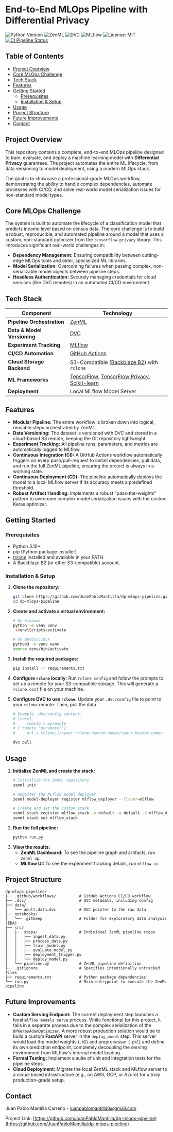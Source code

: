 # End-to-End MLOps Pipeline with Differential Privacy

![Python Version](https://img.shields.io/badge/Python-3.10-blue.svg)
![ZenML](https://img.shields.io/badge/ZenML-0.56.0-purple)
![DVC](https://img.shields.io/badge/DVC-3.63.0-teal)
![MLflow](https://img.shields.io/badge/MLflow-2.11+-orange)
![License: MIT](https://img.shields.io/badge/License-MIT-yellow.svg)
[![CI Pipeline Status](https://github.com/JuanPabloMantilla/dp-mlops-pipeline/actions/workflows/main.yml/badge.svg)](https://github.com/JuanPabloMantilla/dp-mlops-pipeline/actions)

## Table of Contents
- [Project Overview](#-project-overview)
- [Core MLOps Challenge](#-core-mlops-challenge)
- [Tech Stack](#-tech-stack)
- [Features](#-features)
- [Getting Started](#-getting-started)
  - [Prerequisites](#prerequisites)
  - [Installation & Setup](#installation--setup)
- [Usage](#-usage)
- [Project Structure](#-project-structure)
- [Future Improvements](#-future-improvements)
- [Contact](#-contact)

## Project Overview

This repository contains a complete, end-to-end MLOps pipeline designed to train, evaluate, and deploy a machine learning model with **Differential Privacy** guarantees. The project automates the entire ML lifecycle, from data versioning to model deployment, using a modern MLOps stack.

The goal is to showcase a professional-grade MLOps workflow, demonstrating the ability to handle complex dependencies, automate processes with CI/CD, and solve real-world model serialization issues for non-standard model types.

## Core MLOps Challenge

The system is built to automate the lifecycle of a classification model that predicts income level based on census data. The core challenge is to build a robust, reproducible, and automated pipeline around a model that uses a custom, non-standard optimizer from the `tensorflow-privacy` library. This introduces significant real-world challenges in:

* **Dependency Management:** Ensuring compatibility between cutting-edge MLOps tools and older, specialized ML libraries.
* **Model Serialization:** Overcoming failures when passing complex, non-serializable model objects between pipeline steps.
* **Headless Authentication:** Securely managing credentials for cloud services (like DVC remotes) in an automated CI/CD environment.

## Tech Stack

| Component                | Technology                                                                                                  |
| ------------------------ | ----------------------------------------------------------------------------------------------------------- |
| **Pipeline Orchestration** | [ZenML](https://zenml.io/)                                                                                  |
| **Data & Model Versioning**| [DVC](https://dvc.org/)                                                                                     |
| **Experiment Tracking** | [MLflow](https://mlflow.org/)                                                                               |
| **CI/CD Automation** | [GitHub Actions](https://github.com/features/actions)                                                         |
| **Cloud Storage Backend**| S3-Compatible ([Backblaze B2](https://www.backblaze.com/b2/cloud-storage.html)) with `rclone`                 |
| **ML Frameworks** | [TensorFlow](https://www.tensorflow.org/), [TensorFlow Privacy](https://www.tensorflow.org/responsible_ai/privacy), [Scikit-learn](https://scikit-learn.org/) |
| **Deployment** | Local MLflow Model Server                                                                                   |

## Features

* **Modular Pipeline:** The entire workflow is broken down into logical, reusable steps orchestrated by ZenML.
* **Data Versioning:** The dataset is versioned with DVC and stored in a cloud-based S3 remote, keeping the Git repository lightweight.
* **Experiment Tracking:** All pipeline runs, parameters, and metrics are automatically logged to MLflow.
* **Continuous Integration (CI):** A GitHub Actions workflow automatically triggers on every push/pull-request to install dependencies, pull data, and run the full ZenML pipeline, ensuring the project is always in a working state.
* **Continuous Deployment (CD):** The pipeline automatically deploys the model to a local MLflow server if its accuracy meets a predefined threshold.
* **Robust Artifact Handling:** Implements a robust "pass-the-weights" pattern to overcome complex model serialization issues with the custom Keras optimizer.

## Getting Started

### Prerequisites
* Python 3.10+
* pip (Python package installer)
* [rclone](https://rclone.org/downloads/) installed and available in your PATH.
* A Backblaze B2 (or other S3-compatible) account.

### Installation & Setup

1.  **Clone the repository:**
    ```sh
    git clone https://github.com/JuanPabloMantilla/dp-mlops-pipeline.git
    cd dp-mlops-pipeline
    ```
2.  **Create and activate a virtual environment:**
    ```sh
    # On Windows
    python -m venv venv
    .\venv\Scripts\activate

    # On macOS/Linux
    python3 -m venv venv
    source venv/bin/activate
    ```
3.  **Install the required packages:**
    ```sh
    pip install -r requirements.txt
    ```
4.  **Configure `rclone` locally:**
    Run `rclone config` and follow the prompts to set up a remote for your S3-compatible storage. This will generate a `rclone.conf` file on your machine.
    
5.  **Configure DVC to use `rclone`:**
    Update your `.dvc/config` file to point to your `rclone` remote. Then, pull the data.
    ```bash
    # Example .dvc/config content:
    # [core]
    #     remote = myremote
    # ['remote "myremote"']
    #     url = rclone://<your-rclone-remote-name>/<your-bucket-name>
    
    dvc pull
    ```

## Usage

1.  **Initialize ZenML and create the stack:**
    ```sh
    # Initialize the ZenML repository
    zenml init

    # Register the MLflow model deployer
    zenml model-deployer register mlflow_deployer --flavor=mlflow
    
    # Create and set the custom stack
    zenml stack register mlflow_stack -o default -a default -d mlflow_deployer
    zenml stack set mlflow_stack
    ```
2.  **Run the full pipeline:**
    ```sh
    python run.py
    ```
3.  **View the results:**
    * **ZenML Dashboard:** To see the pipeline graph and artifacts, run `zenml up`.
    * **MLflow UI:** To see the experiment tracking details, run `mlflow ui`.

## Project Structure
```
dp-mlops-pipeline/
├── .github/workflows/          # GitHub Actions CI/CD workflow
├── .dvc/                       # DVC metadata, including config
├── data/
│   └── adult.data.dvc          # DVC pointer to the raw data
├── notebooks/
│   └── .gitkeep                # Folder for exploratory data analysis (EDA)
├── src/
│   ├── steps/                  # Individual ZenML pipeline steps
│   │   ├── ingest_data.py
│   │   ├── process_data.py
│   │   ├── train_model.py
│   │   ├── evaluate_model.py
│   │   ├── deployment_trigger.py
│   │   └── deploy_model.py
│   └── pipeline.py             # ZenML pipeline definition
├── .gitignore                  # Specifies intentionally untracked files
├── requirements.txt            # Python package dependencies
└── run.py                      # Main entrypoint to execute the ZenML pipeline
```

## Future Improvements

* **Custom Serving Endpoint:** The current deployment step launches a local `mlflow models serve` process. While functional for this project, it fails in a separate process due to the complex serialization of the `DPKerasAdamOptimizer`. A more robust production solution would be to build a custom **FastAPI** server in the `deploy_model` step. This server would load the model weights (`.h5`) and preprocessor (`.pkl`) and define its own prediction endpoint, completely decoupling the serving environment from MLflow's internal model loading.
* **Formal Testing:** Implement a suite of unit and integration tests for the pipeline steps.
* **Cloud Deployment:** Migrate the local ZenML stack and MLflow server to a cloud-based infrastructure (e.g., on AWS, GCP, or Azure) for a truly production-grade setup.

## Contact
Juan Pablo Mantilla Carreño - juanpablomantilla0@gmail.com

Project Link: [https://github.com/JuanPabloMantilla/dp-mlops-pipeline](https://github.com/JuanPabloMantilla/dp-mlops-pipeline)
